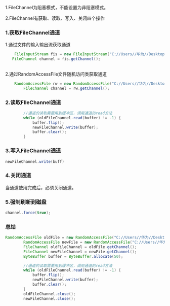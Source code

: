 1.FileChannel为阻塞模式，不能设置为非阻塞模式。

2.FileChannel有获取、读取、写入、关闭四个操作

###  1.获取FileChannel通道

1.通过文件的输入输出流获取通道

~~~java
    FileInputStream fis = new FileInputStream("C://Users//华为//Desktop//学习//skill-markdown//阅读精华//Netty、Redis、zookeeper高并发实战//image//Buffer的四个重要属性图.jpg");
   FileChannel channel = fis.getChannel();
        
~~~

2.通过RandomAccessFile文件随机访问类获取通道

~~~java
    RandomAccessFile rw = new RandomAccessFile("C://Users//华为//Desktop//学习//skill-markdown//阅读精华//Netty、Redis、zookeeper高并发实战//image//Buffer的四个重要属性图.jpg", "rw");
        FileChannel channel = rw.getChannel();
~~~

###  2.读取FIleChannel通道

~~~java
 		//通道的读取需要用到缓冲区，调用通道的read方法
        while (oldFileChannel.read(buffer) != -1) {
            buffer.flip();
            newFileChannel.write(buffer);
            buffer.clear();
        }
~~~

###  3.写入FileChannel通道

~~~java
newFileChannel.write(buff)
~~~

###  4.关闭通道

当通道使用完成后，必须关闭通道。

###  5.强制刷新到磁盘

~~~java
channel.force(true);
~~~



###  总结

~~~java
RandomAccessFile oldFile = new RandomAccessFile("C://Users//华为//Desktop//学习//skill-markdown//阅读精华//Netty、Redis、zookeeper高并发实战//image//Buffer的四个重要属性图.jpg", "rw");
        RandomAccessFile newFile = new RandomAccessFile("C://Users//华为//Desktop//学习//skill-markdown//阅读精华//Netty、Redis、zookeeper高并发实战//image//Buffer的四个重要属性图-2.jpg", "rw");
        FileChannel oldFileChannel = oldFile.getChannel();
        FileChannel newFileChannel = newFile.getChannel();
        ByteBuffer buffer = ByteBuffer.allocate(50);

        //通道的读取需要用到缓冲区，调用通道的read方法
        while (oldFileChannel.read(buffer) != -1) {
            buffer.flip();
            newFileChannel.write(buffer);
            buffer.clear();
        }
        oldFileChannel.close();
        newFileChannel.close();
~~~









